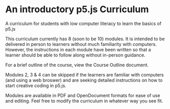 # An introductory p5.js Curriculum 
A curriculum for students with low computer literacy to learn the basics of p5.js

This curriculum currently has 8 (soon to be 10) modules. It is intended to be delivered in person to learners without much familiarity with computers. However, the instructions in each module have been written so that a learner should be able to follow along without in-person guidance.

For a brief outline of the course, view the Course Outline document.

Modules 2, 3 & 4 can be skipped if the learners are familiar with computers (and using a web broswer) and are seeking detailed instructions on how to start creative coding in p5.js.

Modules are available in PDF and OpenDocument formats for ease of use and editing. Feel free to modify the curriculum in whatever way you see fit.
